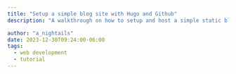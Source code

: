 ```yaml
---
title: "Setup a simple blog site with Hugo and Github"
description: "A walkthrough on how to setup and host a simple static blog site with Hugo and Github page."

author: "a_nightails"
date: 2023-12-30T09:24:00-06:00
tags:
  - web development
  - tutorial
---
```


